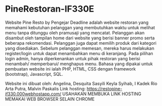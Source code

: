 # PineRestoran-IF330E
Website Pine Resto by Pengejar Deadline adalah website restoran yang memahami kebutuhan pelanggan yang membutuhkan waktu untuk melihat menu tanpa ditunggu oleh pramusaji yang mencatat. Pelanggan akan disambut oleh tampilan home dari website yang berisi banner promo serta beberapa rekomendasi. Pelanggan juga dapat memilih produk dari kategori yang disediakan. Sebelum pelanggan memesan, mereka harus melakukan register/login untuk dapat menambahkan menu di keranjang. Pada pilihan login admin, hanya diperkenankan untuk pihak restoran yang berisi menambah/ memperbarui/ menghapus menu. Bahasa yang dipakai untuk pembuatan website ini ialah PHP, HTML, CSS dengan framework (bootstrap), Javascript, SQL.

Website ini dibuat oleh: Angelina, Desquita Sasyili Keyla Syihab, I Kadek Rio Arta Putra, Malvin Paskalis
Link hosting: https://restopine-if330.000webhostapp.com/ 
USAHAKAN MEMBUKA LINK HOSTING MEMAKAI WEB BROWSER SELAIN CHROME
